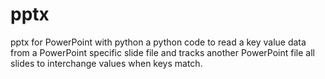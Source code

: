 # pptx
pptx for PowerPoint with python
a python code to read a key value data from a PowerPoint specific slide file and tracks another PowerPoint file all slides to interchange values when keys match.
